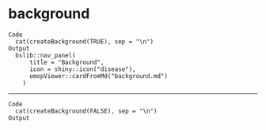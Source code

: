 # background

    Code
      cat(createBackground(TRUE), sep = "\n")
    Output
      bslib::nav_panel(
          title = "Background",
          icon = shiny::icon("disease"),
          omopViewer::cardFromMd("background.md")
        )

---

    Code
      cat(createBackground(FALSE), sep = "\n")
    Output
      

